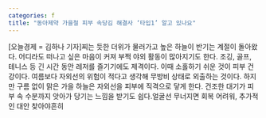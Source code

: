```yaml
---
categories: f
title: "동아제약 가을철 피부 속당김 해결사 ‘타입1’ 알고 있나요"
---
```

[오늘경제 = 김하나 기자]찌는 듯한 더위가 물러가고 높은 하늘이 반기는 계절이 돌아왔다. 어디라도 떠나고 싶은 마음이 커져 부쩍 야외 활동이 많아지기도 한다. 조깅, 골프, 테니스 등 긴 시간 동안 레저를 즐기기에도 제격이다. 이때 소홀하기 쉬운 것이 피부 건강이다. 여름보다 자외선의 위험이 적다고 생각해 무방비 상태로 외출하는 것이다. 하지만 구름 없이 맑은 가을 하늘은 자외선을 피부에 직격으로 닿게 한다. 건조한 대기가 피부 속 수분까지 앗아가 당기는 느낌을 받기도 쉽다.얼굴선 무너지면 회복 어려워, 추가적인 대안 찾아야흔히